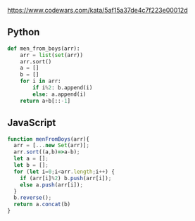 https://www.codewars.com/kata/5af15a37de4c7f223e00012d

## Python
```python
def men_from_boys(arr):
    arr = list(set(arr))
    arr.sort()
    a = []
    b = []
    for i in arr:
        if i%2: b.append(i)
        else: a.append(i)
    return a+b[::-1]
```

## JavaScript
```js
function menFromBoys(arr){
  arr = [...new Set(arr)];
  arr.sort((a,b)=>a-b);
  let a = [];
  let b = [];
  for (let i=0;i<arr.length;i++) {
    if (arr[i]%2) b.push(arr[i]);
    else a.push(arr[i]);
  }
  b.reverse();
  return a.concat(b)
}
```